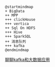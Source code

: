 ```plantuml
@startmindmap
+ BigData
++ MPP
+++ clickHouse
+++ vertica
++ Sql On HDFS
+++ Hive
+++ SparkSQL
++ 消息队列
+++ kafka
@endmindmap
```
[聊聊kafka和大数据应用](https://blog.csdn.net/happyteafriends/article/details/118570928)

